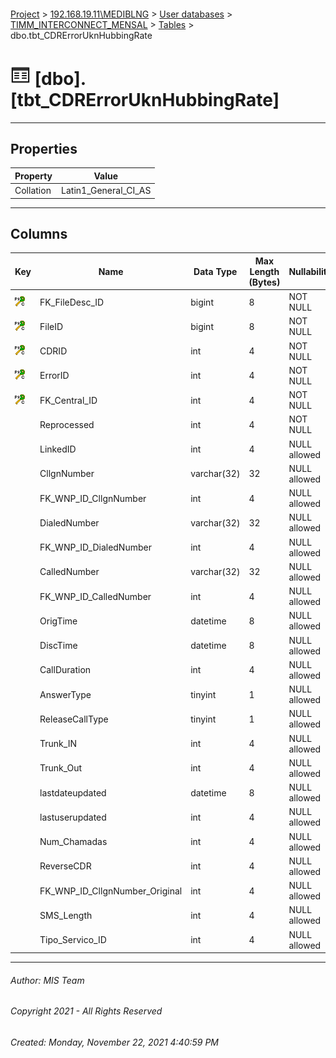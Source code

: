 #### 

[Project](../../../../index.md) > [192.168.19.11\\MEDIBLNG](../../../index.md) > [User databases](../../index.md) > [TIMM_INTERCONNECT_MENSAL](../index.md) > [Tables](Tables.md) > dbo.tbt_CDRErrorUknHubbingRate

# ![Tables](../../../../Images/Table32.png) [dbo].[tbt_CDRErrorUknHubbingRate]

---

## <a name="#properties"></a>Properties

| Property | Value |
|---|---|
| Collation | Latin1_General_CI_AS |


---

## <a name="#columns"></a>Columns

| Key | Name | Data Type | Max Length (Bytes) | Nullability | Default |
|---|---|---|---|---|---|
| [![Cluster Primary Key PK_tbt_CDRErrorUknHubbingRate: FK_FileDesc_ID\FileID\CDRID\ErrorID\FK_Central_ID](../../../../Images/pkcluster.png)](#indexes) | FK_FileDesc_ID | bigint | 8 | NOT NULL |  |
| [![Cluster Primary Key PK_tbt_CDRErrorUknHubbingRate: FK_FileDesc_ID\FileID\CDRID\ErrorID\FK_Central_ID](../../../../Images/pkcluster.png)](#indexes) | FileID | bigint | 8 | NOT NULL |  |
| [![Cluster Primary Key PK_tbt_CDRErrorUknHubbingRate: FK_FileDesc_ID\FileID\CDRID\ErrorID\FK_Central_ID](../../../../Images/pkcluster.png)](#indexes) | CDRID | int | 4 | NOT NULL |  |
| [![Cluster Primary Key PK_tbt_CDRErrorUknHubbingRate: FK_FileDesc_ID\FileID\CDRID\ErrorID\FK_Central_ID](../../../../Images/pkcluster.png)](#indexes) | ErrorID | int | 4 | NOT NULL |  |
| [![Cluster Primary Key PK_tbt_CDRErrorUknHubbingRate: FK_FileDesc_ID\FileID\CDRID\ErrorID\FK_Central_ID](../../../../Images/pkcluster.png)](#indexes) | FK_Central_ID | int | 4 | NOT NULL |  |
|  | Reprocessed | int | 4 | NOT NULL | ((0)) |
|  | LinkedID | int | 4 | NULL allowed |  |
|  | CllgnNumber | varchar(32) | 32 | NULL allowed |  |
|  | FK_WNP_ID_CllgnNumber | int | 4 | NULL allowed |  |
|  | DialedNumber | varchar(32) | 32 | NULL allowed |  |
|  | FK_WNP_ID_DialedNumber | int | 4 | NULL allowed |  |
|  | CalledNumber | varchar(32) | 32 | NULL allowed |  |
|  | FK_WNP_ID_CalledNumber | int | 4 | NULL allowed |  |
|  | OrigTime | datetime | 8 | NULL allowed |  |
|  | DiscTime | datetime | 8 | NULL allowed |  |
|  | CallDuration | int | 4 | NULL allowed |  |
|  | AnswerType | tinyint | 1 | NULL allowed |  |
|  | ReleaseCallType | tinyint | 1 | NULL allowed |  |
|  | Trunk_IN | int | 4 | NULL allowed |  |
|  | Trunk_Out | int | 4 | NULL allowed |  |
|  | lastdateupdated | datetime | 8 | NULL allowed |  |
|  | lastuserupdated | int | 4 | NULL allowed |  |
|  | Num_Chamadas | int | 4 | NULL allowed | ((1)) |
|  | ReverseCDR | int | 4 | NULL allowed | ((0)) |
|  | FK_WNP_ID_CllgnNumber_Original | int | 4 | NULL allowed |  |
|  | SMS_Length | int | 4 | NULL allowed |  |
|  | Tipo_Servico_ID | int | 4 | NULL allowed |  |


---

###### Author:  MIS Team

###### Copyright 2021 - All Rights Reserved

###### Created: Monday, November 22, 2021 4:40:59 PM

